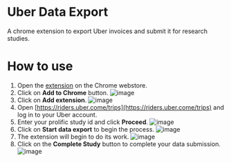 # Uber Data Export

A chrome extension to export Uber invoices and submit it for research studies.

# How to use

1. Open the [extension](https://chromewebstore.google.com/detail/uber-data-export/hahfagalkekcadhmpmdpngalcpndlefm?pli=1) on the Chrome webstore.
2. Click on **Add to Chrome** button. ![image](https://github.com/amCap1712/uber-data-download/assets/27751938/ae8ebc0b-b87c-4acb-95d9-5b55ab844501)
3. Click on **Add extension**. ![image](https://github.com/amCap1712/uber-data-download/assets/27751938/550d6e1b-2ca2-49eb-bb5d-6fa1ca203e60)
4. Open [https://riders.uber.come/trips](https://riders.uber.come/trips) and log in to your Uber account.
5. Enter your prolific study id and click **Proceed**. ![image](https://github.com/amCap1712/uber-data-download/assets/27751938/c513da0b-3f92-4f59-b824-85eac485cb49)
6. Click on **Start data export** to begin the process. ![image](https://github.com/amCap1712/uber-data-download/assets/27751938/b62e40f4-866e-4f45-b688-31332b097666)
7. The extension will begin to do its work. ![image](https://github.com/amCap1712/uber-data-download/assets/27751938/c737f1a0-4476-4d95-8393-50e51fe79ecb)
8. Click on the **Complete Study** button to complete your data submission. ![image](https://github.com/amCap1712/uber-data-download/assets/27751938/dc490c32-06cf-437b-b146-04815daadffa)
